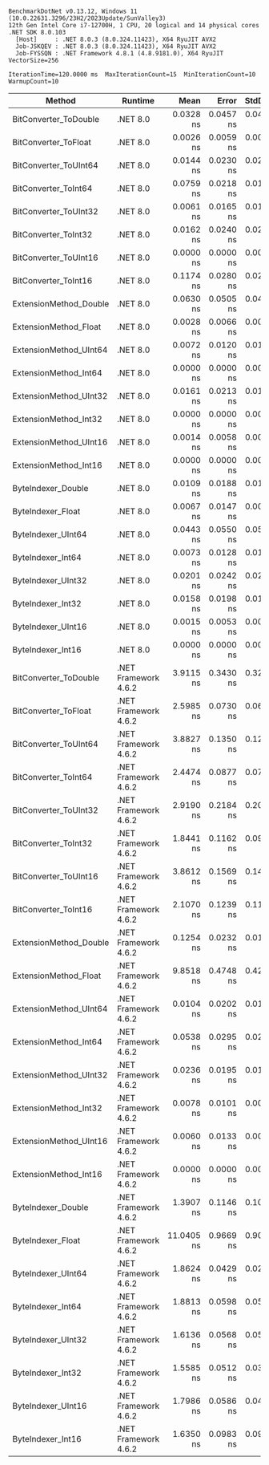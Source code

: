 ```

BenchmarkDotNet v0.13.12, Windows 11 (10.0.22631.3296/23H2/2023Update/SunValley3)
12th Gen Intel Core i7-12700H, 1 CPU, 20 logical and 14 physical cores
.NET SDK 8.0.103
  [Host]     : .NET 8.0.3 (8.0.324.11423), X64 RyuJIT AVX2
  Job-JSKQEV : .NET 8.0.3 (8.0.324.11423), X64 RyuJIT AVX2
  Job-FYSSQN : .NET Framework 4.8.1 (4.8.9181.0), X64 RyuJIT VectorSize=256

IterationTime=120.0000 ms  MaxIterationCount=15  MinIterationCount=10
WarmupCount=10

```

| Method                 | Runtime              |       Mean |     Error |    StdDev |     Median |  Ratio | RatioSD |
|------------------------|----------------------|-----------:|----------:|----------:|-----------:|-------:|--------:|
| BitConverter_ToDouble  | .NET 8.0             |  0.0328 ns | 0.0457 ns | 0.0427 ns |  0.0174 ns |  0.344 |    0.44 |
| BitConverter_ToFloat   | .NET 8.0             |  0.0026 ns | 0.0059 ns | 0.0052 ns |  0.0000 ns |  0.027 |    0.05 |
| BitConverter_ToUInt64  | .NET 8.0             |  0.0144 ns | 0.0230 ns | 0.0204 ns |  0.0031 ns |  0.146 |    0.20 |
| BitConverter_ToInt64   | .NET 8.0             |  0.0759 ns | 0.0218 ns | 0.0170 ns |  0.0694 ns |  0.680 |    0.20 |
| BitConverter_ToUInt32  | .NET 8.0             |  0.0061 ns | 0.0165 ns | 0.0146 ns |  0.0000 ns |  0.075 |    0.18 |
| BitConverter_ToInt32   | .NET 8.0             |  0.0162 ns | 0.0240 ns | 0.0224 ns |  0.0000 ns |  0.098 |    0.18 |
| BitConverter_ToUInt16  | .NET 8.0             |  0.0000 ns | 0.0000 ns | 0.0000 ns |  0.0000 ns |  0.000 |    0.00 |
| BitConverter_ToInt16   | .NET 8.0             |  0.1174 ns | 0.0280 ns | 0.0234 ns |  0.1165 ns |  1.000 |    0.00 |
| ExtensionMethod_Double | .NET 8.0             |  0.0630 ns | 0.0505 ns | 0.0473 ns |  0.0494 ns |  0.488 |    0.40 |
| ExtensionMethod_Float  | .NET 8.0             |  0.0028 ns | 0.0066 ns | 0.0062 ns |  0.0000 ns |  0.025 |    0.07 |
| ExtensionMethod_UInt64 | .NET 8.0             |  0.0072 ns | 0.0120 ns | 0.0107 ns |  0.0000 ns |  0.050 |    0.08 |
| ExtensionMethod_Int64  | .NET 8.0             |  0.0000 ns | 0.0000 ns | 0.0000 ns |  0.0000 ns |  0.000 |    0.00 |
| ExtensionMethod_UInt32 | .NET 8.0             |  0.0161 ns | 0.0213 ns | 0.0189 ns |  0.0042 ns |  0.154 |    0.18 |
| ExtensionMethod_Int32  | .NET 8.0             |  0.0000 ns | 0.0000 ns | 0.0000 ns |  0.0000 ns |  0.000 |    0.00 |
| ExtensionMethod_UInt16 | .NET 8.0             |  0.0014 ns | 0.0058 ns | 0.0039 ns |  0.0000 ns |  0.009 |    0.02 |
| ExtensionMethod_Int16  | .NET 8.0             |  0.0000 ns | 0.0000 ns | 0.0000 ns |  0.0000 ns |  0.000 |    0.00 |
| ByteIndexer_Double     | .NET 8.0             |  0.0109 ns | 0.0188 ns | 0.0166 ns |  0.0000 ns |  0.100 |    0.15 |
| ByteIndexer_Float      | .NET 8.0             |  0.0067 ns | 0.0147 ns | 0.0097 ns |  0.0017 ns |  0.062 |    0.08 |
| ByteIndexer_UInt64     | .NET 8.0             |  0.0443 ns | 0.0550 ns | 0.0514 ns |  0.0124 ns |  0.288 |    0.39 |
| ByteIndexer_Int64      | .NET 8.0             |  0.0073 ns | 0.0128 ns | 0.0113 ns |  0.0000 ns |  0.063 |    0.10 |
| ByteIndexer_UInt32     | .NET 8.0             |  0.0201 ns | 0.0242 ns | 0.0226 ns |  0.0109 ns |  0.184 |    0.17 |
| ByteIndexer_Int32      | .NET 8.0             |  0.0158 ns | 0.0198 ns | 0.0154 ns |  0.0162 ns |  0.144 |    0.14 |
| ByteIndexer_UInt16     | .NET 8.0             |  0.0015 ns | 0.0053 ns | 0.0035 ns |  0.0000 ns |  0.013 |    0.03 |
| ByteIndexer_Int16      | .NET 8.0             |  0.0000 ns | 0.0000 ns | 0.0000 ns |  0.0000 ns |  0.000 |    0.00 |
| BitConverter_ToDouble  | .NET Framework 4.6.2 |  3.9115 ns | 0.3430 ns | 0.3209 ns |  3.8394 ns | 34.441 |    6.38 |
| BitConverter_ToFloat   | .NET Framework 4.6.2 |  2.5985 ns | 0.0730 ns | 0.0648 ns |  2.5878 ns | 23.033 |    4.76 |
| BitConverter_ToUInt64  | .NET Framework 4.6.2 |  3.8827 ns | 0.1350 ns | 0.1263 ns |  3.8515 ns | 34.356 |    6.68 |
| BitConverter_ToInt64   | .NET Framework 4.6.2 |  2.4474 ns | 0.0877 ns | 0.0777 ns |  2.4464 ns | 21.642 |    4.49 |
| BitConverter_ToUInt32  | .NET Framework 4.6.2 |  2.9190 ns | 0.2184 ns | 0.2043 ns |  2.8728 ns | 25.942 |    5.22 |
| BitConverter_ToInt32   | .NET Framework 4.6.2 |  1.8441 ns | 0.1162 ns | 0.0971 ns |  1.8177 ns | 16.272 |    3.17 |
| BitConverter_ToUInt16  | .NET Framework 4.6.2 |  3.8612 ns | 0.1569 ns | 0.1468 ns |  3.9068 ns | 34.121 |    7.34 |
| BitConverter_ToInt16   | .NET Framework 4.6.2 |  2.1070 ns | 0.1239 ns | 0.1159 ns |  2.1015 ns | 18.689 |    4.15 |
| ExtensionMethod_Double | .NET Framework 4.6.2 |  0.1254 ns | 0.0232 ns | 0.0181 ns |  0.1257 ns |  1.137 |    0.31 |
| ExtensionMethod_Float  | .NET Framework 4.6.2 |  9.8518 ns | 0.4748 ns | 0.4209 ns |  9.7263 ns | 86.600 |   16.75 |
| ExtensionMethod_UInt64 | .NET Framework 4.6.2 |  0.0104 ns | 0.0202 ns | 0.0179 ns |  0.0002 ns |  0.103 |    0.17 |
| ExtensionMethod_Int64  | .NET Framework 4.6.2 |  0.0538 ns | 0.0295 ns | 0.0276 ns |  0.0391 ns |  0.523 |    0.27 |
| ExtensionMethod_UInt32 | .NET Framework 4.6.2 |  0.0236 ns | 0.0195 ns | 0.0116 ns |  0.0207 ns |  0.216 |    0.14 |
| ExtensionMethod_Int32  | .NET Framework 4.6.2 |  0.0078 ns | 0.0101 ns | 0.0060 ns |  0.0091 ns |  0.074 |    0.06 |
| ExtensionMethod_UInt16 | .NET Framework 4.6.2 |  0.0060 ns | 0.0133 ns | 0.0088 ns |  0.0003 ns |  0.052 |    0.08 |
| ExtensionMethod_Int16  | .NET Framework 4.6.2 |  0.0000 ns | 0.0000 ns | 0.0000 ns |  0.0000 ns |  0.000 |    0.00 |
| ByteIndexer_Double     | .NET Framework 4.6.2 |  1.3907 ns | 0.1146 ns | 0.1072 ns |  1.3723 ns | 12.273 |    2.46 |
| ByteIndexer_Float      | .NET Framework 4.6.2 | 11.0405 ns | 0.9669 ns | 0.9044 ns | 10.6278 ns | 98.634 |   27.03 |
| ByteIndexer_UInt64     | .NET Framework 4.6.2 |  1.8624 ns | 0.0429 ns | 0.0255 ns |  1.8570 ns | 16.714 |    3.61 |
| ByteIndexer_Int64      | .NET Framework 4.6.2 |  1.8813 ns | 0.0598 ns | 0.0500 ns |  1.8813 ns | 16.628 |    3.31 |
| ByteIndexer_UInt32     | .NET Framework 4.6.2 |  1.6136 ns | 0.0568 ns | 0.0531 ns |  1.6333 ns | 14.305 |    3.16 |
| ByteIndexer_Int32      | .NET Framework 4.6.2 |  1.5585 ns | 0.0512 ns | 0.0339 ns |  1.5590 ns | 13.823 |    2.87 |
| ByteIndexer_UInt16     | .NET Framework 4.6.2 |  1.7986 ns | 0.0586 ns | 0.0423 ns |  1.7985 ns | 16.323 |    3.29 |
| ByteIndexer_Int16      | .NET Framework 4.6.2 |  1.6350 ns | 0.0983 ns | 0.0920 ns |  1.6313 ns | 14.327 |    2.83 |
